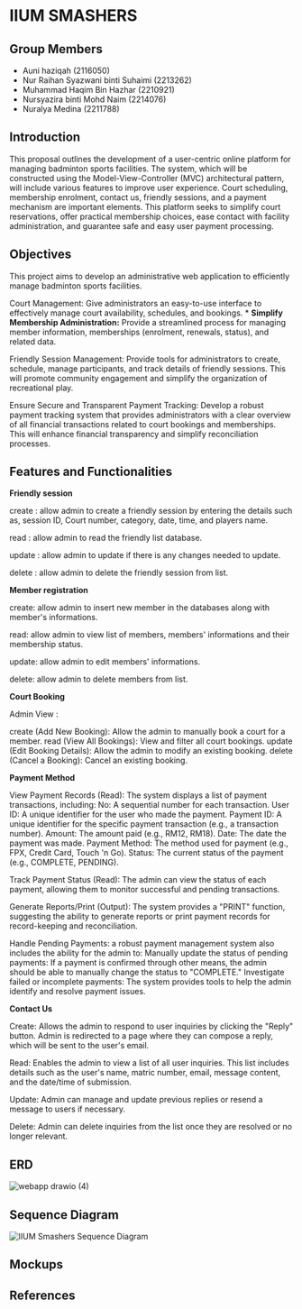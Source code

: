 # IIUM SMASHERS

## Group Members

* Auni haziqah (2116050)
* Nur Raihan Syazwani binti Suhaimi (2213262)
* Muhammad Haqim Bin Hazhar (2210921)
* Nursyazira binti Mohd Naim (2214076)
* Nuralya Medina (2211788)

## Introduction

This proposal outlines the development of a user-centric online platform for managing badminton sports facilities. The system, which will be constructed using the Model-View-Controller (MVC) architectural pattern, will include various features to improve user experience. Court scheduling, membership enrolment, contact us, friendly sessions, and a payment mechanism are important elements. This platform seeks to simplify court reservations, offer practical membership choices, ease contact with facility administration, and guarantee safe and easy user payment processing.


## Objectives

This project aims to develop an administrative web application to efficiently manage badminton sports facilities.

Court Management: Give administrators an easy-to-use interface to effectively manage court availability, schedules, and bookings. * **Simplify Membership Administration:** Provide a streamlined process for managing member information, memberships (enrolment, renewals, status), and related data.

Friendly Session Management: Provide tools for administrators to create, schedule, manage participants, and track details of friendly sessions. This will promote community engagement and simplify the organization of recreational play.

Ensure Secure and Transparent Payment Tracking: Develop a robust payment tracking system that provides administrators with a clear overview of all financial transactions related to court bookings and memberships. This will enhance financial transparency and simplify reconciliation processes.

## Features and Functionalities

**Friendly session**

create : allow admin to create a friendly session by entering the details such as, session ID, Court number, category, date, time, and players name.

read : allow admin to read the friendly list database.

update : allow admin to update if there is any changes needed to update.

delete : allow admin to delete the friendly session from list.

**Member registration**

create: allow admin to insert new member in the databases along with member's informations.

read: allow admin to view list of members, members' informations and their membership status.

update: allow admin to edit members' informations.

delete: allow admin to delete members from list.

**Court Booking**

Admin View :

create (Add New Booking): Allow the admin to manually book a court for a member.
read (View All Bookings): View and filter all court bookings.
update (Edit Booking Details): Allow the admin to modify an existing booking.
delete (Cancel a Booking): Cancel an existing booking.


**Payment Method**

   View Payment Records (Read): The system displays a list of payment transactions, including:
    No: A sequential number for each transaction.
    User ID: A unique identifier for the user who made the payment.
    Payment ID: A unique identifier for the specific payment transaction (e.g., a transaction number).
    Amount: The amount paid (e.g., RM12, RM18).
    Date: The date the payment was made.
    Payment Method: The method used for payment (e.g., FPX, Credit Card, Touch 'n Go).
    Status: The current status of the payment (e.g., COMPLETE, PENDING).

Track Payment Status (Read): The admin can view the status of each payment, allowing them to monitor successful and pending transactions.

Generate Reports/Print (Output): The system provides a "PRINT" function, suggesting the ability to generate reports or print payment records for record-keeping and reconciliation.

Handle Pending Payments: a robust payment management system also includes the ability for the admin to:
    Manually update the status of pending payments: If a payment is confirmed through other means, the admin should be able to manually change the status to "COMPLETE."
    Investigate failed or incomplete payments: The system provides tools to help the admin identify and resolve payment issues.

**Contact Us**

Create: Allows the admin to respond to user inquiries by clicking the "Reply" button. Admin is redirected to a page where they can compose a reply, which will be sent to the user's email.

Read: Enables the admin to view a list of all user inquiries. This list includes details such as the user's name, matric number, email, message content, and the date/time of submission.

Update: Admin can manage and update previous replies or resend a message to users if necessary.

Delete: Admin can delete inquiries from the list once they are resolved or no longer relevant.


## ERD 
![webapp drawio (4)](https://github.com/user-attachments/assets/a602783d-ee5e-4251-b034-61ebd7da824a)

## Sequence Diagram
![IIUM Smashers Sequence Diagram](https://github.com/user-attachments/assets/aad11a1b-1cd8-414c-9df1-26afbbf43847)

## Mockups


## References


